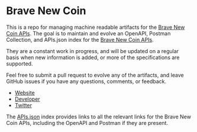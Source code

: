 # Brave New CoinThis is a repo for managing machine readable artifacts for the [Brave New Coin APIs](http://bravenewcoin.com). The goal is to maintain and evolve an OpenAPI, Postman Collection, and APIs.json index for the [Brave New Coin APIs](http://bravenewcoin.com).They are a constant work in progress, and will be updated on a regular basis when new information is added, or more of the specifications are supported.Feel free to submit a pull request to evolve any of the artifacts, and leave GitHub issues if you have any questions, comments, or feedback.- [Website](http://bravenewcoin.com)- [Developer](http://bravenewcoin.com)- [Twitter](https://twitter.com/bravenewcoin)The [APIs.json](https://github.com/api-evangelist/brave-new-coin/blob/master/apis.json) index provides links to all the relevant links for the Brave New Coin APIs, including the OpenAPI and Postman if they are present.